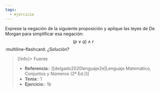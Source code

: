 ```yaml
---
tags:
  - ejercicio
---
```

Exprese la negación de la siguiente proposición y aplique las leyes de De Morgan para simplificar esa negación:
$$(p \lor q) \land r$$
:multiline-flashcard:
¿Solución?

>[!info]+ Fuente
>- **Referencia**:: [[delgado2020lenguaje2e|Lenguaje Matemático, Conjuntos y Números (2ª Ed.)]]
>- **Tema**:: 1
>- **Ejercicio**:: 1b
